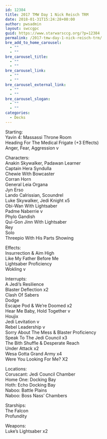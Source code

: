```yaml
---
id: 12384
title: 2017 TMW Day 1 Nick Reisch TRM
date: 2018-01-31T15:24:28+00:00
author: pwsadmin
layout: swccgpc
guid: https://www.starwarsccg.org/?p=12384
permalink: /2017-tmw-day-1-nick-reisch-trm/
bre_add_to_home_carousel:
  - ""
  - ""
bre_carousel_title:
  - ""
  - ""
bre_carousel_link:
  - ""
  - ""
bre_carousel_external_link:
  - ""
  - ""
bre_carousel_slogan:
  - ""
  - ""
categories:
  - Decks
---
```

Starting:  
Yavin 4: Massassi Throne Room  
Heading For The Medical Frigate (+3 Effects)  
Anger, Fear, Aggression v

Characters:  
Anakin Skywalker, Padawan Learner  
Captain Hera Syndulla  
Chewie With Bowcaster  
Corran Horn  
General Leia Organa  
Jyn Erso  
Lando Calrissian, Scoundrel  
Luke Skywalker, Jedi Knight x5  
Obi-Wan With Lightsaber  
Padme Naberrie v  
Phylo Gandish  
Qui-Gon Jinn With Lightsaber  
Rey  
Solo  
Threepio With His Parts Showing

Effects:  
Insurrection & Aim High  
Like My Father Before Me  
Lightsaber Proficiency  
Wokling v

Interrupts:  
A Jedi’s Resilience  
Blaster Deflection x2  
Clash Of Sabers  
Dodge  
Escape Pod & We’re Doomed x2  
Hear Me Baby, Hold Together v  
Houjix  
Jedi Levitation v  
Rebel Leadership v  
Sorry About The Mess & Blaster Proficiency  
Speak To The Jedi Council x3  
The Bith Shuffle & Desperate Reach  
Under Attack x2  
Wesa Gotta Grand Army x4  
Were You Looking For Me? X2

Locations:  
Coruscant: Jedi Council Chamber  
Home One: Docking Bay  
Hoth: Echo Docking Bay  
Naboo: Battle Plains  
Naboo: Boss Nass’ Chambers

Starships:  
The Falcon  
Profundity

Weapons:  
Luke’s Lightsaber x2